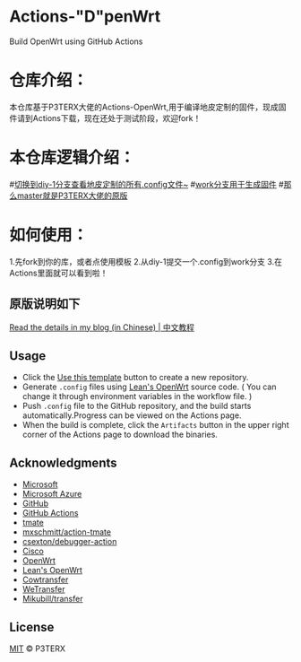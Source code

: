 # Actions-"D"penWrt

Build OpenWrt using GitHub Actions

# 仓库介绍：

  本仓库基于P3TERX大佬的Actions-OpenWrt,用于编译地皮定制的固件，现成固件请到Actions下载，现在还处于测试阶段，欢迎fork！
  
# 本仓库逻辑介绍：
  
  #[切换到diy-1分支查看地皮定制的所有.config文件~](https://github.com/DefiedParty/Actions-DpenWrt/tree/diy-1)
  #[work分支用于生成固件](https://github.com/DefiedParty/Actions-DpenWrt/tree/work)
  #[那么master就是P3TERX大佬的原版](https://github.com/DefiedParty/Actions-DpenWrt/)

# 如何使用：
  1.先fork到你的库，或者点使用模板
  2.从diy-1提交一个.config到work分支
  3.在Actions里面就可以看到啦！
  
  
## 原版说明如下

[Read the details in my blog (in Chinese) | 中文教程](https://p3terx.com/archives/build-openwrt-with-github-actions.html)

## Usage

- Click the [Use this template](https://github.com/P3TERX/Actions-OpenWrt/generate) button to create a new repository.
- Generate `.config` files using [Lean's OpenWrt](https://github.com/coolsnowwolf/lede) source code. ( You can change it through environment variables in the workflow file. )
- Push `.config` file to the GitHub repository, and the build starts automatically.Progress can be viewed on the Actions page.
- When the build is complete, click the `Artifacts` button in the upper right corner of the Actions page to download the binaries.

## Acknowledgments

- [Microsoft](https://www.microsoft.com)
- [Microsoft Azure](https://azure.microsoft.com)
- [GitHub](https://github.com)
- [GitHub Actions](https://github.com/features/actions)
- [tmate](https://github.com/tmate-io/tmate)
- [mxschmitt/action-tmate](https://github.com/mxschmitt/action-tmate)
- [csexton/debugger-action](https://github.com/csexton/debugger-action)
- [Cisco](https://www.cisco.com/)
- [OpenWrt](https://github.com/openwrt/openwrt)
- [Lean's OpenWrt](https://github.com/coolsnowwolf/lede)
- [Cowtransfer](https://cowtransfer.com)
- [WeTransfer](https://wetransfer.com/)
- [Mikubill/transfer](https://github.com/Mikubill/transfer)

## License

[MIT](https://github.com/P3TERX/Actions-OpenWrt/blob/master/LICENSE) © P3TERX
